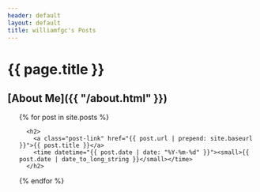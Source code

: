 ```yaml
---
header: default
layout: default
title: williamfgc's Posts
---
```


# {{ page.title }}

## [About Me]({{ "/about.html" }})

<ul class="post-list">
  {% for post in site.posts %}
    
      <h2>
        <a class="post-link" href="{{ post.url | prepend: site.baseurl }}">{{ post.title }}</a>
        <time datetime="{{ post.date | date: "%Y-%m-%d" }}"><small>{{ post.date | date_to_long_string }}</small></time>
      </h2>
    
  {% endfor %}
</ul>


